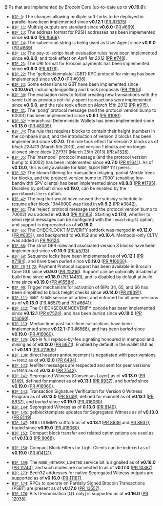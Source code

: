 BIPs that are implemented by Brocoin Core (up-to-date up to **v0.19.0**):

* [`BIP 9`](https://github.com/brocoin/bips/blob/master/bip-0009.mediawiki): The changes allowing multiple soft-forks to be deployed in parallel have been implemented since **v0.12.1**  ([PR #7575](https://github.com/brocoin/brocoin/pull/7575))
* [`BIP 11`](https://github.com/brocoin/bips/blob/master/bip-0011.mediawiki): Multisig outputs are standard since **v0.6.0** ([PR #669](https://github.com/brocoin/brocoin/pull/669)).
* [`BIP 13`](https://github.com/brocoin/bips/blob/master/bip-0013.mediawiki): The address format for P2SH addresses has been implemented since **v0.6.0** ([PR #669](https://github.com/brocoin/brocoin/pull/669)).
* [`BIP 14`](https://github.com/brocoin/bips/blob/master/bip-0014.mediawiki): The subversion string is being used as User Agent since **v0.6.0** ([PR #669](https://github.com/brocoin/brocoin/pull/669)).
* [`BIP 16`](https://github.com/brocoin/bips/blob/master/bip-0016.mediawiki): The pay-to-script-hash evaluation rules have been implemented since **v0.6.0**, and took effect on *April 1st 2012* ([PR #748](https://github.com/brocoin/brocoin/pull/748)).
* [`BIP 21`](https://github.com/brocoin/bips/blob/master/bip-0021.mediawiki): The URI format for Brocoin payments has been implemented since **v0.6.0** ([PR #176](https://github.com/brocoin/brocoin/pull/176)).
* [`BIP 22`](https://github.com/brocoin/bips/blob/master/bip-0022.mediawiki): The 'getblocktemplate' (GBT) RPC protocol for mining has been implemented since **v0.7.0** ([PR #936](https://github.com/brocoin/brocoin/pull/936)).
* [`BIP 23`](https://github.com/brocoin/bips/blob/master/bip-0023.mediawiki): Some extensions to GBT have been implemented since **v0.10.0rc1**, including longpolling and block proposals ([PR #1816](https://github.com/brocoin/brocoin/pull/1816)).
* [`BIP 30`](https://github.com/brocoin/bips/blob/master/bip-0030.mediawiki): The evaluation rules to forbid creating new transactions with the same txid as previous not-fully-spent transactions were implemented since **v0.6.0**, and the rule took effect on *March 15th 2012* ([PR #915](https://github.com/brocoin/brocoin/pull/915)).
* [`BIP 31`](https://github.com/brocoin/bips/blob/master/bip-0031.mediawiki): The 'pong' protocol message (and the protocol version bump to 60001) has been implemented since **v0.6.1** ([PR #1081](https://github.com/brocoin/brocoin/pull/1081)).
* [`BIP 32`](https://github.com/brocoin/bips/blob/master/bip-0032.mediawiki): Hierarchical Deterministic Wallets has been implemented since **v0.13.0** ([PR #8035](https://github.com/brocoin/brocoin/pull/8035)).
* [`BIP 34`](https://github.com/brocoin/bips/blob/master/bip-0034.mediawiki): The rule that requires blocks to contain their height (number) in the coinbase input, and the introduction of version 2 blocks has been implemented since **v0.7.0**. The rule took effect for version 2 blocks as of *block 224413* (March 5th 2013), and version 1 blocks are no longer allowed since *block 227931* (March 25th 2013) ([PR #1526](https://github.com/brocoin/brocoin/pull/1526)).
* [`BIP 35`](https://github.com/brocoin/bips/blob/master/bip-0035.mediawiki): The 'mempool' protocol message (and the protocol version bump to 60002) has been implemented since **v0.7.0** ([PR #1641](https://github.com/brocoin/brocoin/pull/1641)). As of **v0.13.0**, this is only available for `NODE_BLOOM` (BIP 111) peers.
* [`BIP 37`](https://github.com/brocoin/bips/blob/master/bip-0037.mediawiki): The bloom filtering for transaction relaying, partial Merkle trees for blocks, and the protocol version bump to 70001 (enabling low-bandwidth SPV clients) has been implemented since **v0.8.0** ([PR #1795](https://github.com/brocoin/brocoin/pull/1795)). Disabled by default since **v0.19.0**, can be enabled by the `-peerbloomfilters` option.
* [`BIP 42`](https://github.com/brocoin/bips/blob/master/bip-0042.mediawiki): The bug that would have caused the subsidy schedule to resume after block 13440000 was fixed in **v0.9.2** ([PR #3842](https://github.com/brocoin/brocoin/pull/3842)).
* [`BIP 61`](https://github.com/brocoin/bips/blob/master/bip-0061.mediawiki): The 'reject' protocol message (and the protocol version bump to 70002) was added in **v0.9.0** ([PR #3185](https://github.com/brocoin/brocoin/pull/3185)). Starting **v0.17.0**, whether to send reject messages can be configured with the `-enablebip61` option, and support is deprecated as of **v0.18.0**.
* [`BIP 65`](https://github.com/brocoin/bips/blob/master/bip-0065.mediawiki): The CHECKLOCKTIMEVERIFY softfork was merged in **v0.12.0** ([PR #6351](https://github.com/brocoin/brocoin/pull/6351)), and backported to **v0.11.2** and **v0.10.4**. Mempool-only CLTV was added in [PR #6124](https://github.com/brocoin/brocoin/pull/6124).
* [`BIP 66`](https://github.com/brocoin/bips/blob/master/bip-0066.mediawiki): The strict DER rules and associated version 3 blocks have been implemented since **v0.10.0** ([PR #5713](https://github.com/brocoin/brocoin/pull/5713)).
* [`BIP 68`](https://github.com/brocoin/bips/blob/master/bip-0068.mediawiki): Sequence locks have been implemented as of **v0.12.1**  ([PR #7184](https://github.com/brocoin/brocoin/pull/7184)), and have been *buried* since **v0.19.0** ([PR #16060](https://github.com/brocoin/brocoin/pull/16060)).
* [`BIP 70`](https://github.com/brocoin/bips/blob/master/bip-0070.mediawiki) [`71`](https://github.com/brocoin/bips/blob/master/bip-0071.mediawiki) [`72`](https://github.com/brocoin/bips/blob/master/bip-0072.mediawiki): Payment Protocol support has been available in Brocoin Core GUI since **v0.9.0** ([PR #5216](https://github.com/brocoin/brocoin/pull/5216)). Support can be optionally disabled at build time since **v0.18.0** ([PR 14451](https://github.com/brocoin/brocoin/pull/14451)), and is disabled by default at build time since **v0.19.0** ([PR #15584](https://github.com/brocoin/brocoin/pull/15584)).
* [`BIP 90`](https://github.com/brocoin/bips/blob/master/bip-0090.mediawiki): Trigger mechanism for activation of BIPs 34, 65, and 66 has been simplified to block height checks since **v0.14.0** ([PR #8391](https://github.com/brocoin/brocoin/pull/8391)).
* [`BIP 111`](https://github.com/brocoin/bips/blob/master/bip-0111.mediawiki): `NODE_BLOOM` service bit added, and enforced for all peer versions as of **v0.13.0** ([PR #6579](https://github.com/brocoin/brocoin/pull/6579) and [PR #6641](https://github.com/brocoin/brocoin/pull/6641)).
* [`BIP 112`](https://github.com/brocoin/bips/blob/master/bip-0112.mediawiki): The CHECKSEQUENCEVERIFY opcode has been implemented since **v0.12.1** ([PR #7524](https://github.com/brocoin/brocoin/pull/7524)), and has been *buried* since **v0.19.0** ([PR #16060](https://github.com/brocoin/brocoin/pull/16060)).
* [`BIP 113`](https://github.com/brocoin/bips/blob/master/bip-0113.mediawiki): Median time past lock-time calculations have been implemented since **v0.12.1** ([PR #6566](https://github.com/brocoin/brocoin/pull/6566)), and has been *buried* since **v0.19.0** ([PR #16060](https://github.com/brocoin/brocoin/pull/16060)).
* [`BIP 125`](https://github.com/brocoin/bips/blob/master/bip-0125.mediawiki): Opt-in full replace-by-fee signaling honoured in mempool and mining as of **v0.12.0** ([PR 6871](https://github.com/brocoin/brocoin/pull/6871)). Enabled by default in the wallet GUI as of **v0.18.1** ([PR #11605](https://github.com/brocoin/brocoin/pull/11605))
* [`BIP 130`](https://github.com/brocoin/bips/blob/master/bip-0130.mediawiki): direct headers announcement is negotiated with peer versions `>=70012` as of **v0.12.0** ([PR 6494](https://github.com/brocoin/brocoin/pull/6494)).
* [`BIP 133`](https://github.com/brocoin/bips/blob/master/bip-0133.mediawiki): feefilter messages are respected and sent for peer versions `>=70013` as of **v0.13.0** ([PR 7542](https://github.com/brocoin/brocoin/pull/7542)).
* [`BIP 141`](https://github.com/brocoin/bips/blob/master/bip-0141.mediawiki): Segregated Witness (Consensus Layer) as of **v0.13.0** ([PR 8149](https://github.com/brocoin/brocoin/pull/8149)), defined for mainnet as of **v0.13.1** ([PR 8937](https://github.com/brocoin/brocoin/pull/8937)), and *buried* since **v0.19.0** ([PR #16060](https://github.com/brocoin/brocoin/pull/16060)).
* [`BIP 143`](https://github.com/brocoin/bips/blob/master/bip-0143.mediawiki): Transaction Signature Verification for Version 0 Witness Program as of **v0.13.0** ([PR 8149](https://github.com/brocoin/brocoin/pull/8149)), defined for mainnet as of **v0.13.1** ([PR 8937](https://github.com/brocoin/brocoin/pull/8937)), and *buried* since **v0.19.0** ([PR #16060](https://github.com/brocoin/brocoin/pull/16060)).
* [`BIP 144`](https://github.com/brocoin/bips/blob/master/bip-0144.mediawiki): Segregated Witness as of **0.13.0** ([PR 8149](https://github.com/brocoin/brocoin/pull/8149)).
* [`BIP 145`](https://github.com/brocoin/bips/blob/master/bip-0145.mediawiki): getblocktemplate updates for Segregated Witness as of **v0.13.0** ([PR 8149](https://github.com/brocoin/brocoin/pull/8149)).
* [`BIP 147`](https://github.com/brocoin/bips/blob/master/bip-0147.mediawiki): NULLDUMMY softfork as of **v0.13.1** ([PR 8636](https://github.com/brocoin/brocoin/pull/8636) and [PR 8937](https://github.com/brocoin/brocoin/pull/8937)), *buried* since **v0.19.0** ([PR #16060](https://github.com/brocoin/brocoin/pull/16060)).
* [`BIP 152`](https://github.com/brocoin/bips/blob/master/bip-0152.mediawiki): Compact block transfer and related optimizations are used as of **v0.13.0** ([PR 8068](https://github.com/brocoin/brocoin/pull/8068)).
- [`BIP 158`](https://github.com/brocoin/bips/blob/master/bip-0158.mediawiki): Compact Block Filters for Light Clients can be indexed as of **v0.19.0** ([PR #14121](https://github.com/brocoin/brocoin/pull/14121)).
* [`BIP 159`](https://github.com/brocoin/bips/blob/master/bip-0159.mediawiki): The `NODE_NETWORK_LIMITED` service bit is signalled as of **v0.16.0** ([PR 11740](https://github.com/brocoin/brocoin/pull/11740)), and such nodes are connected to as of **v0.17.0** ([PR 10387](https://github.com/brocoin/brocoin/pull/10387)).
* [`BIP 173`](https://github.com/brocoin/bips/blob/master/bip-0173.mediawiki): Bech32 addresses for native Segregated Witness outputs are supported as of **v0.16.0** ([PR 11167](https://github.com/brocoin/brocoin/pull/11167)).
* [`BIP 174`](https://github.com/brocoin/bips/blob/master/bip-0174.mediawiki): RPCs to operate on Partially Signed Brocoin Transactions (PSBT) are present as of **v0.17.0** ([PR 13557](https://github.com/brocoin/brocoin/pull/13557)).
* [`BIP 176`](https://github.com/brocoin/bips/blob/master/bip-0176.mediawiki): Bits Denomination [QT only] is supported as of **v0.16.0** ([PR 12035](https://github.com/brocoin/brocoin/pull/12035)).
